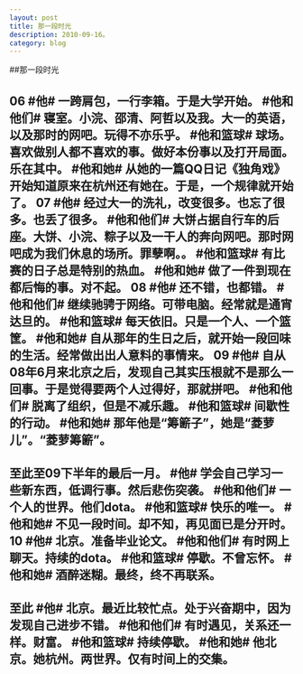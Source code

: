 ```yaml
---
layout: post
title: 那一段时光
description: 2010-09-16。
category: blog
---
```


##那一段时光

06
#他# 一跨肩包，一行李箱。于是大学开始。
#他和他们# 寝室。小浣、邵清、阿哲以及我。大一的英语，以及那时的网吧。玩得不亦乐乎。
#他和篮球# 球场。喜欢做别人都不喜欢的事。做好本份事以及打开局面。乐在其中。
#他和她# 从她的一篇QQ日记《独角戏》开始知道原来在杭州还有她在。于是，一个规律就开始了。
07
#他# 经过大一的洗礼，改变很多。也忘了很多。也丢了很多。
#他和他们# 大饼占据自行车的后座。大饼、小浣、粽子以及一干人的奔向网吧。那时网吧成为我们休息的场所。罪孽啊。。
#他和篮球# 有比赛的日子总是特别的热血。
#他和她# 做了一件到现在都后悔的事。对不起。
08
#他# 还不错，也都错。
#他和他们# 继续驰骋于网络。可带电脑。经常就是通宵达旦的。
#他和篮球# 每天依旧。只是一个人、一个篮筐。
#他和她# 自从那年的生日之后，就开始一段回味的生活。经常做出出人意料的事情来。
09
#他# 自从08年6月来北京之后，发现自己其实压根就不是那么一回事。于是觉得要两个人过得好，那就拼吧。
#他和他们# 脱离了组织，但是不减乐趣。
#他和篮球# 间歇性的行动。
#他和她# 那年他是“筹簖子”，她是“菱萝儿”。“菱萝筹簖”。
--------------------------------------------------------------------------------------------------------------
至此至09下半年的最后一月。
#他# 学会自己学习一些新东西，低调行事。然后悲伤突袭。
#他和他们# 一个人的世界。他们dota。
#他和篮球# 快乐的唯一。
#他和她# 不见一段时间。却不知，再见面已是分开时。
10
#他# 北京。准备毕业论文。
#他和他们# 有时网上聊天。持续的dota。
#他和篮球# 停歇。不曾忘怀。
#他和她# 酒醉迷糊。最终，终不再联系。
--------------------------------------------------------------------------------------------------------------
至此
#他# 北京。最近比较忙点。处于兴奋期中，因为发现自己进步不错。
#他和他们# 有时遇见，关系还一样。财富。
#他和篮球# 持续停歇。
#他和她# 他北京。她杭州。两世界。仅有时间上的交集。
---------------------------------------------------------------------------------------------------------------
